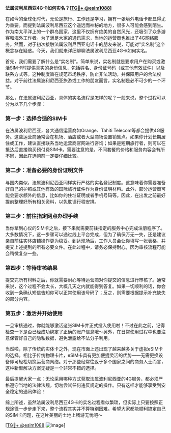 **法属波利尼西亚4G卡如何实名？[[TG💪+ @esim1088](https://t.me/s/esim1088)]**

在如今的全球化时代，无论是旅行、工作还是学习，拥有一张境外电话卡都显得尤为重要。而提到法属波利尼西亚这个遥远而神秘的地方，很多人可能会感到陌生。作为南太平洋上的一个群岛国家，这里不仅拥有绝美的自然风光，还吸引了众多游客和海外工作者。为了满足大家的通讯需求，当地的运营商也推出了4G网络服务。然而，对于初次接触法属波利尼西亚电话卡的朋友来说，可能对“实名制”这个概念存在疑惑。今天，我们就来详细聊聊法属波利尼西亚4G卡如何实名。

首先，我们需要了解什么是“实名制”。简单来说，实名制就是要求用户在购买或激活SIM卡时提供真实的身份信息，包括姓名、身份证号码（或其他有效证件）以及联系方式等。这种制度旨在规范市场秩序，防止非法活动，并保障用户的合法权益。对于前往法属波利尼西亚旅游或工作的朋友而言，实名制是必不可少的一个环节。

那么，在法属波利尼西亚，具体的实名流程是怎样的呢？一般来说，整个过程可以分为以下几个步骤：

### 第一步：选择合适的SIM卡

在法属波利尼西亚，各大通信运营商如Orange、Tahiti Telecom等都会提供4G服务。这些运营商通常会在机场、酒店或者大型商场设置销售点。如果你计划长期居住或工作，建议直接联系当地运营商官网进行咨询；如果是短期旅行者，则可以在抵达后直接购买预付费SIM卡。需要注意的是，不同套餐的价格和服务内容会有所不同，因此在选购前一定要仔细比较。

### 第二步：准备必要的身份证明文件

与国内类似，法属波利尼西亚同样实行严格的实名登记制度。这意味着你需要准备好自己的护照或其他有效的国际旅行证件作为身份证明材料。此外，部分运营商可能会要求额外的信息，比如你的住址证明或者手机号码等。因此，在出发之前最好提前整理好所有相关资料，以免耽误行程安排。

### 第三步：前往指定网点办理手续

当你拿到心仪的SIM卡之后，接下来就需要前往指定的服务中心完成注册程序了。大多数情况下，这一步骤可以通过线上平台完成，但为了确保万无一失，还是建议亲自前往实体店铺操作更为稳妥。到达现场后，工作人员会让你填写一张表格，并提交上述提到的所有必要文件。在此过程中，请务必保持耐心，因为审核流程可能会稍微复杂一些。

### 第四步：等待审核结果

提交完所有材料之后，你就需要耐心等待运营商对你提交的信息进行审核了。通常来说，这个过程不会太长，大概几天之内就能得到答复。如果一切顺利的话，你会收到一条确认短信告知你可以正常使用该号码了；反之，则需要根据提示补充缺失的部分内容。

### 第五步：激活并开始使用

一旦审核通过，你就能够激活这张SIM卡并正式投入使用啦！不过在此之前，记得检查一下是否已经成功绑定了正确的账户信息哦～另外，在日常使用过程中也要注意保管好自己的隐私数据，避免泄露给不法分子利用。

当然啦，除了传统的实体卡之外，现在市面上还出现了越来越多关于虚拟eSIM卡的选择。相比于传统物理卡片，eSIM卡具有更加便捷灵活的优势——无需更换设备即可轻松切换运营商网络。对于那些经常往返于多个国家之间的商务人士而言，这种新型解决方案无疑是一个非常不错的选择。

最后提醒大家一点：无论采用哪种方式获取法属波利尼西亚的4G服务，都必须严格遵守当地的法律法规，切勿尝试任何违反规定的操作。只有这样才能够享受到安全稳定的通讯体验！

综上所述，虽然法属波利尼西亚4G卡的实名过程看似繁琐，但实际上只要按照正规途径一步步走下来，整个流程其实并不算特别困难。希望大家都能顺利搞定自己的SIM卡问题，在这片美丽的土地上畅游无忧吧～

[[TG💪+ @esim1088](https://t.me/s/esim1088) ![Image](https://i.postimg.cc/4NQfJmqS/Snipaste-2025-05-13-00-14-12.png)]